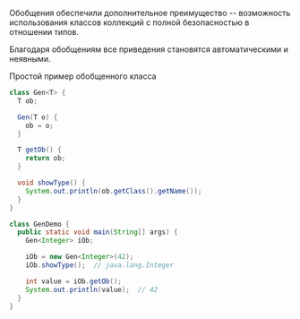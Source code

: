 Обобщения обеспечили дополнительное преимущество -- возможность использования классов коллекций с полной безопасностью в отношении типов.

Благодаря обобщениям все приведения становятся автоматическими и неявными.

Простой пример обобщенного класса
```java
class Gen<T> {
  T ob;

  Gen(T o) {
    ob = o;
  }

  T getOb() {
    return ob;
  }

  void showType() {
    System.out.println(ob.getClass().getName());
  }
}

class GenDemo {
  public static void main(String[] args) {
    Gen<Integer> iOb;

    iOb = new Gen<Integer>(42);
    iOb.showType();  // java.lang.Integer

    int value = iOb.getOb();
    System.out.println(value);  // 42
  }
}
```